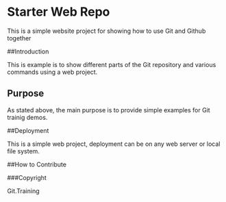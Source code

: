 # Starter Web Repo

This is a simple website project for showing how to use Git and Github together

##Introduction

This is example is to show different parts of the Git repository and various commands using a web project.

## Purpose

As stated above, the main purpose is to provide simple examples for Git trainig demos.

##Deployment

This is a simple web project, deployment can be on any web server or local file system.

##How to Contribute

###Copyright

Git.Training

